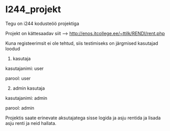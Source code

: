 # I244_projekt

Tegu on i244 kodusteöö projektiga

Projekt on kättesaadav siit -->  http://enos.itcollege.ee/~ttilk/RENDI/rent.php

Kuna registeerimsit ei ole tehtud, siis testimiseks on järgmised kasutajad loodud

1. kasutaja

kasutajanimi: user

parool: user

2. admin kasutaja

kasutajanimi: admin

parool: admin


Projektis saate erinevate aksutajatega sisse logida ja asju rentida ja lisada asju renti ja neid hallata.
